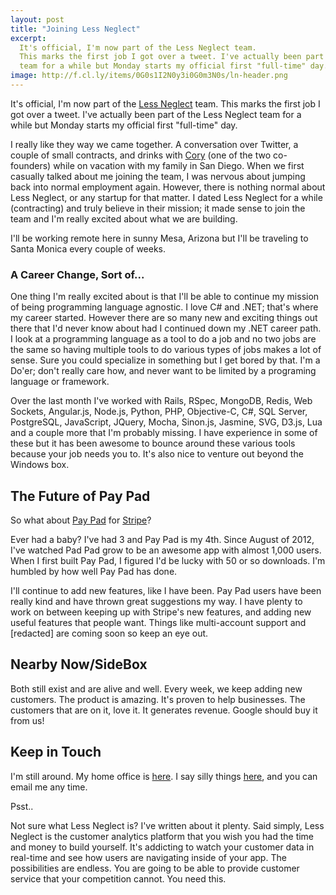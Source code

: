 ```yaml
---
layout: post
title: "Joining Less Neglect"
excerpt:
  It's official, I'm now part of the Less Neglect team.
  This marks the first job I got over a tweet. I've actually been part of the Less Neglect
  team for a while but Monday starts my official first "full-time" day.  
image: http://f.cl.ly/items/0G0s1I2N0y3i0G0m3N0s/ln-header.png
---
```


It's official, I'm now part of the [Less Neglect](http://www.lessneglect.com) team.
This marks the first job I got over a tweet. I've actually been part of the Less Neglect
team for a while but Monday starts my official first "full-time" day.

I really like they way we came together. A conversation over Twitter, a couple of small contracts, and drinks with
[Cory](http://watilo.com/) (one of the two co-founders) while on vacation with my family in San Diego.
When we first casually talked about me joining the team, I was nervous about jumping back into normal employment
again. However, there is nothing normal about Less Neglect, or any startup for that matter. I dated Less Neglect
for a while (contracting) and truly believe in their mission; it made sense to join the team and I'm
really excited about what we are building.

I'll be working remote here in sunny Mesa, Arizona but I'll be traveling to Santa Monica every couple of weeks.

### A Career Change, Sort of...

One thing I'm really excited about is that I'll be able to continue my mission of being programming language agnostic.
I love C# and .NET; that's where my career started. However there are so many new and exciting things out there that
I'd never know about had I continued down my .NET career path. I look at a programming language as a tool to do a job and no two
jobs are the same so having multiple tools to do various types of jobs makes a lot of sense. Sure you could
specialize in something but I get bored by that. I'm a Do'er; don't really care how, and never want to be limited
by a programing language or framework.

Over the last month I've worked with Rails, RSpec, MongoDB, Redis, Web Sockets,
Angular.js, Node.js, Python, PHP, Objective-C, C#, SQL Server, PostgreSQL, JavaScript, JQuery, Mocha, Sinon.js,
Jasmine, SVG, D3.js, Lua and a couple more that I'm probably missing. I have experience in some of these but it has been
awesome to bounce around these various tools because your job needs you to. It's also nice to venture out beyond the
Windows box.

## The Future of Pay Pad

So what about [Pay Pad](http://www.pay-pad.com) for [Stripe](http://www.pay-pad.com)?

Ever had a baby? I've had 3 and Pay Pad is my 4th.
Since August of 2012, I've watched Pad Pad grow to be an awesome app with almost 1,000 users. When I first
built Pay Pad, I figured I'd be lucky with 50 or so downloads. I'm humbled by how well Pay Pad has done.

I'll continue to add new features, like I have been. Pay Pad users have been really kind and have thrown great
suggestions my way. I have plenty to work on between keeping up with Stripe's new features, and adding new useful
features that people want. Things like multi-account support and [redacted] are coming soon so keep an eye out.

## Nearby Now/SideBox

Both still exist and are alive and well. Every week, we keep adding new customers. The product is amazing. It's proven
 to help businesses. The customers that are on it, love it. It generates revenue. Google should buy it from us!

## Keep in Touch

I'm still around. My home office is [here](http://goo.gl/maps/74GYN). I say silly things [here](http://www.twitter.com/billycoover),
and you can email me any time.

Psst..

Not sure what Less Neglect is? I've written about it plenty. Said simply, Less Neglect is the
customer analytics platform that you wish you had the time and money to build yourself.
It's addicting to watch your customer data in real-time and see how users are
navigating inside of your app. The possibilities are endless. You are going to be able to provide customer service
that your competition cannot. You need this.
